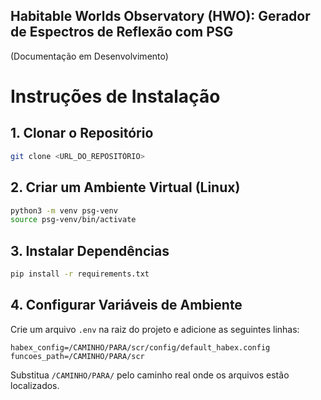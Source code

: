## Habitable Worlds Observatory (HWO): Gerador de Espectros de Reflexão com PSG

(Documentação em Desenvolvimento)

# Instruções de Instalação

## 1. Clonar o Repositório

```bash
git clone <URL_DO_REPOSITÓRIO>
```

## 2. Criar um Ambiente Virtual (Linux)

```bash
python3 -m venv psg-venv
source psg-venv/bin/activate
```

## 3. Instalar Dependências

```bash
pip install -r requirements.txt
```

## 4. Configurar Variáveis de Ambiente

Crie um arquivo `.env` na raiz do projeto e adicione as seguintes linhas:

```plaintext
habex_config=/CAMINHO/PARA/scr/config/default_habex.config
funcoes_path=/CAMINHO/PARA/scr
```

Substitua `/CAMINHO/PARA/` pelo caminho real onde os arquivos estão localizados.
